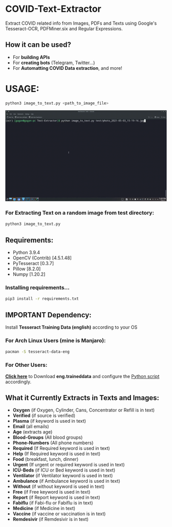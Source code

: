 # COVID-Text-Extractor

Extract COVID related info from Images, PDFs and Texts using Google's Tesseract-OCR, PDFMiner.six and Regular Expressions.

## **How it can be used?**

- For **building APIs**
- For **creating bots** (Telegram, Twitter...)
- For **Automatting COVID Data extraction**, and more!

# **USAGE:**

```bash
python3 image_to_text.py <path_to_image_file>
```

![Usage](images/recording.gif)

### For Extracting Text on a random image from test directory:

```bash
python3 image_to_text.py
```

## **Requirements:**

- Python 3.9.4
- OpenCV (Contrib) [4.5.1.48]
- PyTesseract [0.3.7]
- Pillow [8.2.0]
- Numpy [1.20.2]

### **Installing requirements...**

```bash
pip3 install -r requirements.txt
```

## **IMPORTANT Dependency:**

Install **Tesseract Training Data (english)** according to your OS

### For Arch Linux Users (mine is Manjaro):

```bash
pacman -S tesseract-data-eng
```

### For Other Users:

[**Click here**](https://github.com/tesseract-ocr/tessdata/blob/master/eng.traineddata) to Download **eng.traineddata** and configure the [Python script](image_to_text.py) accordingly.

## What it Currently Extracts in Texts and Images:

- **Oxygen** (if Oxygen, Cylinder, Cans, Concentrator or Refill is in text)
- **Verified** (if source is verified)
- **Plasma** (if keyword is used in text)
- **Email** (all emails)
- **Age** (extracts age)
- **Blood-Groups** (All blood groups)
- **Phone-Numbers** (All phone numbers)
- **Required** (If Required keyword is used in text)
- **Help** (If Required keyword is used in text)
- **Food** (breakfast, lunch, dinner)
- **Urgent** (If urgent or required keyword is used in text)
- **ICU-Beds** (if ICU or Bed keyword is used in text)
- **Ventilator** (if Ventilator keyword is used in text)
- **Ambulance** (if Ambulance keyword is used in text)
- **Without** (if without keyword is used in text)
- **Free** (if Free keyword is used in text)
- **Report** (if Report keyword is used in text)
- **Fabiflu** (if Fabi-flu or Fabiflu is in text)
- **Medicine** (if Medicine in text)
- **Vaccine** (if vaccine or vaccination is in text)
- **Remdesivir** (if Remdesivir is in text)
